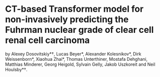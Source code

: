 # CT-based Transformer model for non-invasively predicting the Fuhrman nuclear grade of clear cell renal cell carcinoma

by Alexey Dosovitskiy*†, Lucas Beyer*, Alexander Kolesnikov*, Dirk Weissenborn*, Xiaohua Zhai*, Thomas Unterthiner, Mostafa Dehghani, Matthias Minderer, Georg Heigold, Sylvain Gelly, Jakob Uszkoreit and Neil Houlsby*†.
